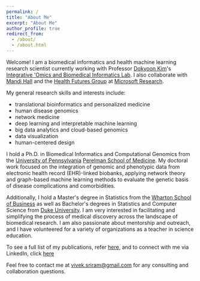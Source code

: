 ```yaml
---
permalink: /
title: "About Me"
excerpt: "About Me"
author_profile: true
redirect_from: 
  - /about/
  - /about.html
---
```


Welcome! I am a biomedical informatics and health machine learning research scientist currently working with Professor [Dokyoon Kim](https://www.med.upenn.edu/apps/faculty/index.php/g275/p9240045)'s [Integrative 'Omics and Biomedical Informatics Lab](https://www.biomedinfolab.com). I also collaborate with [Mandi Hall](https://www.microsoft.com/en-us/research/people/amhal/) and the [Health Futures Group](https://www.microsoft.com/en-us/research/lab/microsoft-health-futures/) at [Microsoft Research](https://www.microsoft.com/en-us/research/).


My general research skills and interests include:
* translational bioinformatics and personalized medicine
* human disease genomics
* network medicine
* deep learning and interpretable machine learning
* big data analytics and cloud-based genomics
* data visualization
* human-centered design

I hold a Ph.D. in Biomedical Informatics and Computational Genomics from the [University of Pennsylvania](https://www.upenn.edu) [Perelman School of Medicine](https://www.med.upenn.edu). My doctoral work focused on the integration of genomic and phenotypic data from electronic health record (EHR)-linked biobanks, applying network theory and graph-based machine learning methods to evaluate the genetic basis of disease complications and comorbidities. 

Additionally, I hold a Master's degree in Statistics from the [Wharton School of Business](https://www.wharton.upenn.edu) as well as Bachelor's degrees in Statistics and Computer Science from [Duke University](https://duke.edu). I am very interested in facilitating and simplifying the process of medical discovery across the landscape of biomedical research. I am also passionate about mentorship and outreach, and I have volunteered for a variety of organizations as a teacher in science education.

To see a full list of my publications, refer [here](https://scholar.google.com/citations?user=ZN4ZFuUAAAAJ&hl=en), and to connect with me via LinkedIn, click [here](https://www.linkedin.com/in/vivek-sriram/) 

Feel free to contact me at [vivek.sriram@gmail.com](mailto:vivek.sriram@gmail.com) for any consulting and collaboration questions.
